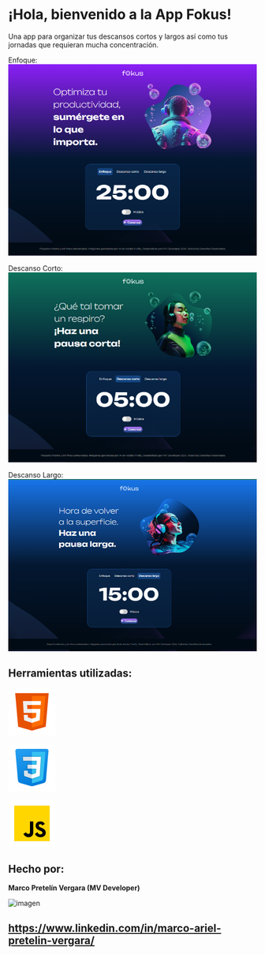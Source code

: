 # ¡Hola, bienvenido a la App Fokus!

Una app para organizar tus descansos cortos y largos así como tus jornadas que requieran mucha concentración.


Enfoque:
![imagen](imagenes/enfoque-interfaz.PNG)


Descanso Corto:
![imagen](imagenes/descanso-corto-interfaz.PNG)

Descanso Largo:
![imagen](imagenes/descanso-largo-interfaz.PNG)


## Herramientas utilizadas:

 ![imagen](imagenes/icons8-html.svg)

 ![imagen](imagenes/icons8-css.svg)

 ![imagen](imagenes/icons8-javascript.svg)



## Hecho por:

**Marco Pretelín Vergara (MV Developer)**

![imagen](imagenes/Logo%20MV%20Developer.svg)
 ## https://www.linkedin.com/in/marco-ariel-pretelin-vergara/